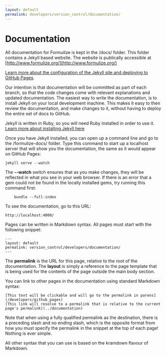 ```yaml
---
layout: default
permalink: developers/version_control/documentation/
---
```


# Documentation

All documentation for Formulize is kept in the /docs/ folder.  This folder contains a Jekyll based website.  The website is publically accessible at [http://www.formulize.org/](http://www.formulize.org/)

[Learn more about the configuration of the Jekyll site and deploying to GitHub Pages](../../github_pages).

Our intention is that documentation will be committed as part of each branch, so that the code changes come with relevant explanations and updated documentation.  The easiest way to write the documentation, is to install Jekyll on your local development machine.  This makes it easy to then review the documentation, and make changes to it, without having to deploy the entire set of docs to GitHub.

Jekyll is written in Ruby, so you will need Ruby installed in order to use it.  [Learn more about installing Jekyll here](http://jekyllrb.com/docs/installation/)

Once you have Jekyll installed, you can open up a command line and go to the /formulize-docs/ folder.  Type this command to start up a localhost server that will show you the documentation, the same as it would appear on GitHub Pages:

    jekyll serve --watch

The **--watch** switch ensures that as you make changes, they will be reflected in what you see in your web browser. If there is an error that a gem could not be found in the locally installed gems, try running this command first:

		bundle --full-index

To see the documentation, go to this URL:

    http://localhost:4000/

Pages can be written in Markdown syntax.  All pages must start with the following snippet:

    ---
    layout: default
    permalink: version_control/developers/documentation/
    ---

The **permalink** is the URL for this page, relative to the root of the documentation.  The **layout** is simply a reference to the page template that is being used for the contents of the page outside the main body section.

You can link to other pages in the documentation using standard Markdown syntax:

    [This text will be clickable and will go to the permalink in parens](/developers/github_pages)
    [This link will resolve to a permalink that is relative to the current page's permalink](../documentation)

Note that when using a fully qualified permalink as the destination, there is a preceding slash and no ending slash, which is the opposite format from how you must specify the permalink in the snippet at the top of each page!  Nothing is ever simple.

All other syntax that you can use is based on the kramdown flavour of Markdown.

